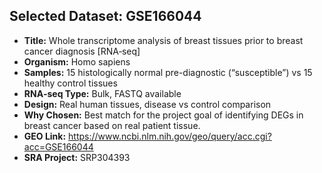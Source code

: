 ## Selected Dataset: GSE166044

- **Title:** Whole transcriptome analysis of breast tissues prior to breast cancer diagnosis [RNA‑seq]  
- **Organism:** Homo sapiens  
- **Samples:** 15 histologically normal pre-diagnostic (“susceptible”) vs 15 healthy control tissues  
- **RNA‑seq Type:** Bulk, FASTQ available  
- **Design:** Real human tissues, disease vs control comparison  
- **Why Chosen:** Best match for the project goal of identifying DEGs in breast cancer based on real patient tissue.  
- **GEO Link:** https://www.ncbi.nlm.nih.gov/geo/query/acc.cgi?acc=GSE166044
- **SRA Project:** SRP304393